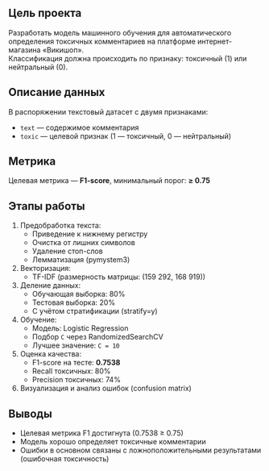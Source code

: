 ## Цель проекта
Разработать модель машинного обучения для автоматического определения токсичных комментариев на платформе интернет-магазина «Викишоп».  
Классификация должна происходить по признаку: токсичный (1) или нейтральный (0).

## Описание данных
В распоряжении текстовый датасет с двумя признаками:
- `text` — содержимое комментария
- `toxic` — целевой признак (1 — токсичный, 0 — нейтральный)

## Метрика
Целевая метрика — **F1-score**, минимальный порог: **≥ 0.75**

## Этапы работы
1. Предобработка текста:
   - Приведение к нижнему регистру
   - Очистка от лишних символов
   - Удаление стоп-слов
   - Лемматизация (pymystem3)
2. Векторизация:
   - TF-IDF (размерность матрицы: (159 292, 168 919))
3. Деление данных:
   - Обучающая выборка: 80%
   - Тестовая выборка: 20%
   - С учётом стратификации (stratify=y)
4. Обучение:
   - Модель: Logistic Regression
   - Подбор `C` через RandomizedSearchCV
   - Лучшее значение: `C = 10`
5. Оценка качества:
   - F1-score на тесте: **0.7538**
   - Recall токсичных: 80%
   - Precision токсичных: 74%
6. Визуализация и анализ ошибок (confusion matrix)

## Выводы
- Целевая метрика F1 достигнута (0.7538 ≥ 0.75)
- Модель хорошо определяет токсичные комментарии
- Ошибки в основном связаны с ложноположительными результатами (ошибочная токсичность)

